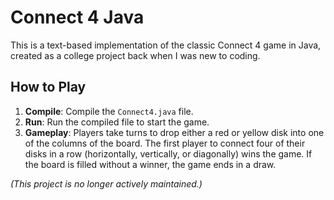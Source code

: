 # Connect 4 Java

This is a text-based implementation of the classic Connect 4 game in Java, created as a college project back when I was new to coding.

## How to Play

1. **Compile**: Compile the `Connect4.java` file.
2. **Run**: Run the compiled file to start the game.
3. **Gameplay**: Players take turns to drop either a red or yellow disk into one of the columns of the board. The first player to connect four of their disks in a row (horizontally, vertically, or diagonally) wins the game. If the board is filled without a winner, the game ends in a draw.

*(This project is no longer actively maintained.)*
